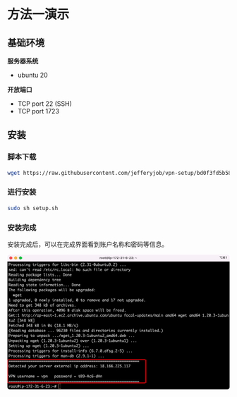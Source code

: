 # 方法一演示

## 基础环境

**服务器系统**

- ubuntu 20

**开放端口**

- TCP port 22 (SSH)
- TCP port 1723

## 安装

### 脚本下载

```bash
wget https://raw.githubusercontent.com/jefferyjob/vpn-setup/bd0f3fd5b5806ca32d7c5708a08368939b4786a5/pptp/1/pptp.sh?token=AF4V32Z54MHXGPRUVXM5RKDBWHQTW
```

### 进行安装

```bash
sudo sh setup.sh
```

### 安装完成

安装完成后，可以在完成界面看到账户名称和密码等信息。

![images](./static/1.png)